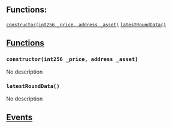 

## Functions:
[`constructor(int256 _price, address _asset)`](#MockPriceFeedUSDC-constructor-int256-address-)
[`latestRoundData()`](#MockPriceFeedUSDC-latestRoundData--)


## <u>Functions</u>

### `constructor(int256 _price, address _asset)`
No description

### `latestRoundData()`
No description

## <u>Events</u>
